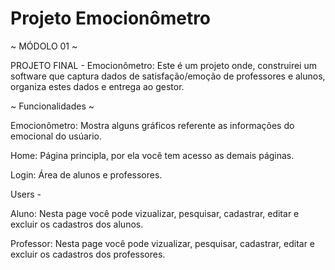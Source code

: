 # Projeto Emocionômetro
 ~ MÓDOLO 01 ~ 
 
 PROJETO FINAL - Emocionômetro: Este é um projeto onde, construirei um software que captura dados de satisfação/emoção de professores e alunos, organiza estes dados e entrega ao gestor.

 ~ Funcionalidades ~ 

 Emocionômetro: Mostra alguns gráficos referente as informações do emocional do usúario.

 Home: Página principla, por ela você tem acesso as demais páginas.

 Login: Área de alunos e professores.

 Users -

  Aluno: Nesta page você pode vizualizar, pesquisar, cadastrar, editar e excluir os cadastros dos alunos.
  
  Professor: Nesta page você pode vizualizar, pesquisar, cadastrar, editar e excluir os cadastros dos professores.
